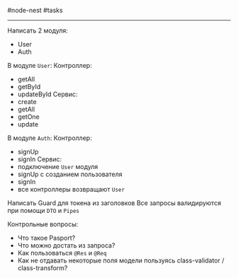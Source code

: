 #node-nest 
#tasks

---

Написать 2 модуля:
- User
- Auth

В модуле `User`:
Контроллер:
- getAll
- getById
- updateById
Сервис:
- create
- getAll
- getOne
- update

В модуле `Auth`:
Контроллер:
- signUp
- signIn
Сервис:
- подключение `User` модуля
- signUp с созданием пользователя
- signIn
- все контроллеры возвращают `User`

Написать Guard для токена из заголовков
Все запросы валидируются при помощи `DTO` и `Pipes`

Контрольные вопросы:
- Что такое Pasport?
- Что можно достать из запроса?
- Как пользоваться `@Res` и `@Req`
- Как не отдавать некоторые поля модели пользуясь class-validator / class-transform?
